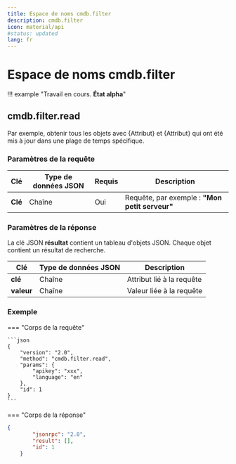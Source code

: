 ```yaml
---
title: Espace de noms cmdb.filter
description: cmdb.filter
icon: material/api
#status: updated
lang: fr
---
```


# Espace de noms cmdb.filter

!!! example "Travail en cours. **État alpha**"

## cmdb.filter.read

Par exemple, obtenir tous les objets avec {Attribut} et {Attribut} qui ont été mis à jour dans une plage de temps spécifique.

### Paramètres de la requête

| Clé     | Type de données JSON | Requis   | Description                                |
| ------- | -------------------- | -------- | ------------------------------------------ |
| **Clé** | Chaîne               | Oui      | Requête, par exemple : **"Mon petit serveur"** |

### Paramètres de la réponse

La clé JSON **résultat** contient un tableau d'objets JSON. Chaque objet contient un résultat de recherche.

| Clé       | Type de données JSON | Description                            |
| --------- | -------------------- | -------------------------------------- |
| **clé**   | Chaîne               | Attribut lié à la requête               |
| **valeur** | Chaîne               | Valeur liée à la requête               |

### Exemple

=== "Corps de la requête"

    ```json
    {
        "version": "2.0",
        "method": "cmdb.filter.read",
        "params": {
            "apikey": "xxx",
            "language": "en"
        },
        "id": 1
    }
    ```

=== "Corps de la réponse"

```json
{
        "jsonrpc": "2.0",
        "result": [],
        "id": 1
    }
```
